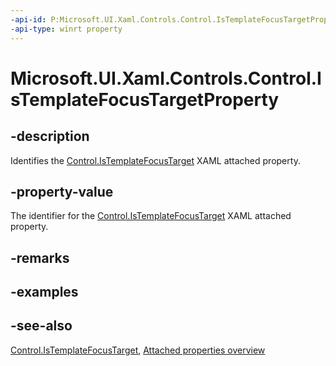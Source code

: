 ```yaml
---
-api-id: P:Microsoft.UI.Xaml.Controls.Control.IsTemplateFocusTargetProperty
-api-type: winrt property
---
```


<!-- Property syntax
public Windows.UI.Xaml.DependencyProperty IsTemplateFocusTargetProperty { get; }
-->

# Microsoft.UI.Xaml.Controls.Control.IsTemplateFocusTargetProperty

## -description
Identifies the [Control.IsTemplateFocusTarget](control_istemplatefocustarget.md) XAML attached property.

## -property-value
The identifier for the [Control.IsTemplateFocusTarget](control_istemplatefocustarget.md) XAML attached property.

## -remarks

## -examples

## -see-also

[Control.IsTemplateFocusTarget](control_istemplatefocustarget.md), [Attached properties overview](/windows/uwp/xaml-platform/attached-properties-overview)

